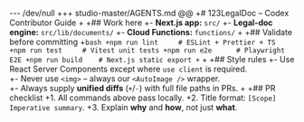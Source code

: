 --- /dev/null
+++ studio-master/AGENTS.md
@@
+# 123LegalDoc – Codex Contributor Guide
+
+## Work here
+- **Next.js app:** `src/`
+- **Legal-doc engine:** `src/lib/documents/`
+- **Cloud Functions:** `functions/`
+
+## Validate before committing
+```bash
+npm run lint     # ESLint + Prettier + TS
+npm run test     # Vitest unit tests
+npm run e2e      # Playwright E2E
+npm run build    # Next.js static export
+```
+
+## Style rules
+- Use React Server Components except where `use client` is required.  
+- Never use `<img>` – always our `<AutoImage />` wrapper.  
+- Always supply **unified diffs** (`+`/`-`) with full file paths in PRs.
+
+## PR checklist
+1. All commands above pass locally.
+2. Title format: `[Scope] Imperative summary`.
+3. Explain **why** and **how**, not just **what**.
